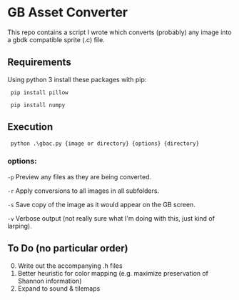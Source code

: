 # GB Asset Converter

This repo contains a script I wrote which converts (probably) any image into a gbdk compatible sprite (.c) file.

## Requirements

Using python 3 install these packages with pip:

<code> pip install pillow </code>

<code> pip install numpy </code>

## Execution

<code> python .\gbac.py {image or directory} {options} {directory} </code>

### options:

  <code>-p</code> Preview any files as they are being converted.
  
  <code>-r</code> Apply conversions to all images in all subfolders.
  
  <code>-s</code> Save copy of the image as it would appear on the GB screen.
  
  <code>-v</code> Verbose output (not really sure what I'm doing with this, just kind of larping).

## To Do (no particular order)

  0. Write out the accompanying .h files
  1. Better heuristic for color mapping (e.g. maximize preservation of Shannon information)
  2. Expand to sound & tilemaps
  
